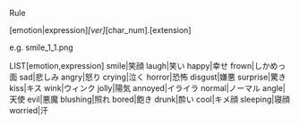 Rule

[emotion|expression]_[ver]_[char_num].[extension]

e.g. smile_1_1.png

LIST[emotion,expression]
smile|笑顔
laugh|笑い
happy|幸せ
frown|しかめっ面
sad|悲しみ
angry|怒り
crying|泣く
horror|恐怖
disgust|嫌悪
surprise|驚き
kiss|キス
wink|ウィンク
jolly|陽気
annoyed|イライラ
normal|ノーマル
angle|天使
evil|悪魔
blushing|照れ
bored|飽き
drunk|酔い
cool|キメ顔
sleeping|寝顔
worried|汗


